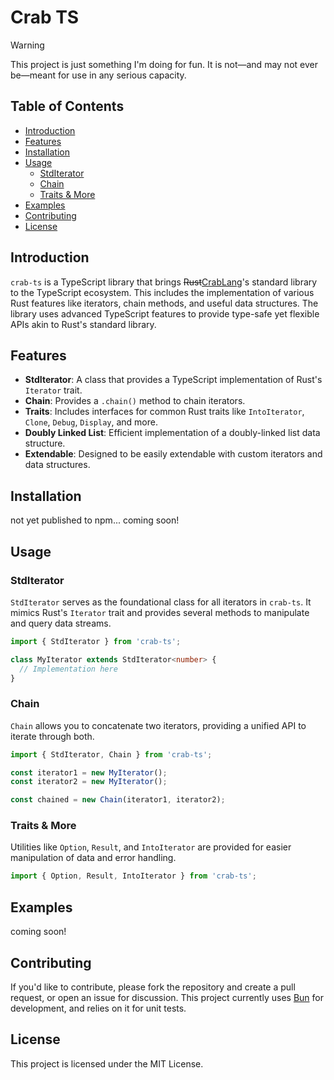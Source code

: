 # Crab TS

> [!WARNING]  
> This project is just something I'm doing for fun. It is not—and may not ever be—meant for use in any serious capacity.

## Table of Contents

- [Introduction](#introduction)
- [Features](#features)
- [Installation](#installation)
- [Usage](#usage)
  - [StdIterator](#stditerator)
  - [Chain](#chain)
  - [Traits & More](#traits--more)
- [Examples](#examples)
- [Contributing](#contributing)
- [License](#license)

## Introduction

`crab-ts` is a TypeScript library that brings ~~Rust~~[CrabLang](https://github.com/crablang/crab)'s standard library to the TypeScript ecosystem. This includes the implementation of various Rust features like iterators, chain methods, and useful data structures. The library uses advanced TypeScript features to provide type-safe yet flexible APIs akin to Rust's standard library.

## Features

- **StdIterator**: A class that provides a TypeScript implementation of Rust's `Iterator` trait.
- **Chain**: Provides a `.chain()` method to chain iterators.
- **Traits**: Includes interfaces for common Rust traits like `IntoIterator`, `Clone`, `Debug`, `Display`, and more.
- **Doubly Linked List**: Efficient implementation of a doubly-linked list data structure.
- **Extendable**: Designed to be easily extendable with custom iterators and data structures.

## Installation

not yet published to npm... coming soon!

## Usage

### StdIterator

`StdIterator` serves as the foundational class for all iterators in `crab-ts`. It mimics Rust's `Iterator` trait and provides several methods to manipulate and query data streams.

```ts
import { StdIterator } from 'crab-ts';

class MyIterator extends StdIterator<number> {
  // Implementation here
}
```

### Chain

`Chain` allows you to concatenate two iterators, providing a unified API to iterate through both.

```ts
import { StdIterator, Chain } from 'crab-ts';

const iterator1 = new MyIterator();
const iterator2 = new MyIterator();

const chained = new Chain(iterator1, iterator2);
```

### Traits & More

Utilities like `Option`, `Result`, and `IntoIterator` are provided for easier manipulation of data and error handling.

```ts
import { Option, Result, IntoIterator } from 'crab-ts';
```

## Examples

coming soon!

## Contributing

If you'd like to contribute, please fork the repository and create a pull request, or open an issue for discussion. This project currently uses [Bun](https://bun.sh) for development, and relies on it for unit tests.

## License

This project is licensed under the MIT License.
